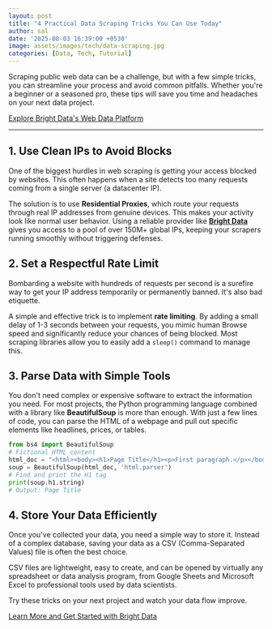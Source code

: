 ```yaml
---
layout: post
title: "4 Practical Data Scraping Tricks You Can Use Today"
author: sal
date: '2025-08-03 16:39:00 +0530'
image: assets/images/tech/data-scraping.jpg
categories: [Data, Tech, Tutorial]
---
```


Scraping public web data can be a challenge, but with a few simple tricks, you can streamline your process and avoid common pitfalls. Whether you're a beginner or a seasoned pro, these tips will save you time and headaches on your next data project.

<div class="text-center my-4">
  <a href="https://get.brightdata.com/p56d41a" class="btn btn-primary btn-lg" target="_blank" rel="noopener sponsored">Explore Bright Data's Web Data Platform</a>
</div>

---

## 1. Use Clean IPs to Avoid Blocks
One of the biggest hurdles in web scraping is getting your access blocked by websites. This often happens when a site detects too many requests coming from a single server (a datacenter IP).

The solution is to use **Residential Proxies**, which route your requests through real IP addresses from genuine devices. This makes your activity look like normal user behavior. Using a reliable provider like **[Bright Data](https://get.brightdata.com/p56d41a)** gives you access to a pool of over 150M+ global IPs, keeping your scrapers running smoothly without triggering defenses.



## 2. Set a Respectful Rate Limit
Bombarding a website with hundreds of requests per second is a surefire way to get your IP address temporarily or permanently banned. It's also bad etiquette.

A simple and effective trick is to implement **rate limiting**. By adding a small delay of 1-3 seconds between your requests, you mimic human Browse speed and significantly reduce your chances of being blocked. Most scraping libraries allow you to easily add a `sleep()` command to manage this.

## 3. Parse Data with Simple Tools
You don't need complex or expensive software to extract the information you need. For most projects, the Python programming language combined with a library like **BeautifulSoup** is more than enough. With just a few lines of code, you can parse the HTML of a webpage and pull out specific elements like headlines, prices, or tables.

```python
from bs4 import BeautifulSoup
# Fictional HTML content
html_doc = "<html><body><h1>Page Title</h1><p>First paragraph.</p></body></html>"
soup = BeautifulSoup(html_doc, 'html.parser')
# Find and print the H1 tag
print(soup.h1.string)
# Output: Page Title
```

## 4. Store Your Data Efficiently
Once you've collected your data, you need a simple way to store it. Instead of a complex database, saving your data as a CSV (Comma-Separated Values) file is often the best choice.

CSV files are lightweight, easy to create, and can be opened by virtually any spreadsheet or data analysis program, from Google Sheets and Microsoft Excel to professional tools used by data scientists.

Try these tricks on your next project and watch your data flow improve. 

<div class="text-center my-4">
<a href="https://get.brightdata.com/p56d41a" class="btn btn-dark" target="_blank" rel="noopener sponsored">Learn More and Get Started with Bright Data</a>
</div>

